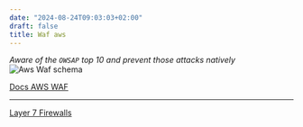 ```yaml
---
date: "2024-08-24T09:03:03+02:00"
draft: false
title: Waf aws
---
```


*Aware of the `OWSAP` top 10 and prevent those attacks natively* ![Aws
Waf schema](/static/aws_waf_visual.png)

[Docs AWS WAF](https://aws.amazon.com/waf/)

------------------------------------------------------------------------

[Layer 7 Firewalls](/Network/Ref_OSI/L7_FireWalls)
